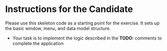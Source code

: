 # Instructions for the Candidate

Please use this skeleton code as a starting point for the exercise. It sets up the basic window, menu, and data model structure. 
 - Your task is to implement the logic described in the **TODO:** comments to complete the application